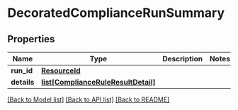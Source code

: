 # DecoratedComplianceRunSummary


## Properties
Name | Type | Description | Notes
------------ | ------------- | ------------- | -------------
**run_id** | [**ResourceId**](ResourceId.md) |  | 
**details** | [**list[ComplianceRuleResultDetail]**](ComplianceRuleResultDetail.md) |  | 

[[Back to Model list]](../README.md#documentation-for-models) [[Back to API list]](../README.md#documentation-for-api-endpoints) [[Back to README]](../README.md)


